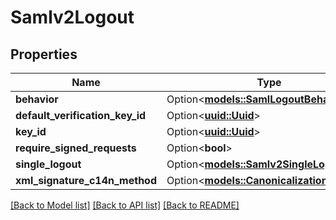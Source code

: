 # Samlv2Logout

## Properties

Name | Type | Description | Notes
------------ | ------------- | ------------- | -------------
**behavior** | Option<[**models::SamlLogoutBehavior**](SAMLLogoutBehavior.md)> |  | [optional]
**default_verification_key_id** | Option<[**uuid::Uuid**](uuid::Uuid.md)> |  | [optional]
**key_id** | Option<[**uuid::Uuid**](uuid::Uuid.md)> |  | [optional]
**require_signed_requests** | Option<**bool**> |  | [optional]
**single_logout** | Option<[**models::Samlv2SingleLogout**](SAMLv2SingleLogout.md)> |  | [optional]
**xml_signature_c14n_method** | Option<[**models::CanonicalizationMethod**](CanonicalizationMethod.md)> |  | [optional]

[[Back to Model list]](../README.md#documentation-for-models) [[Back to API list]](../README.md#documentation-for-api-endpoints) [[Back to README]](../README.md)


